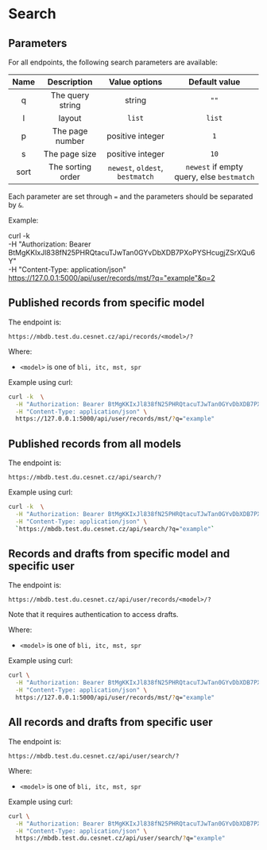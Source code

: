 # Search

## Parameters

For all endpoints, the following search parameters are available:

| Name | Description       | Value options                  | Default value                             |
|:----:|:-----------------:|:------------------------------:|:-----------------------------------------:|
|   q  | The query string  |   string                       |      `""`                                 |
|   l  | layout            | `list`                         |      `list`                               |
|   p  | The page number   | positive integer               |      `1`                                  |
|   s  | The page size     | positive integer               |      `10`                                 |
| sort | The sorting order | `newest`, `oldest`, `bestmatch`| `newest` if empty query, else `bestmatch` |

Each parameter are set through `=` and the parameters should be separated by `&`.

Example:

curl -k  \
  -H "Authorization: Bearer BtMgKKIxJl838fN25PHRQtacuTJwTan0GYvDbXDB7PXoPYSHcugjZSrXQu6Y" \
  -H "Content-Type: application/json" \
  https://127.0.0.1:5000/api/user/records/mst/?q="example"&p=2

## Published records from specific model

The endpoint is:

`https://mbdb.test.du.cesnet.cz/api/records/<model>/?`

Where:
  * `<model>` is one of `bli, itc, mst, spr`

Example using curl:

```bash
curl -k  \
  -H "Authorization: Bearer BtMgKKIxJl838fN25PHRQtacuTJwTan0GYvDbXDB7PXoPYSHcugjZSrXQu6Y" \
  -H "Content-Type: application/json" \
  https://127.0.0.1:5000/api/user/records/mst/?q="example"
```

## Published records from all models

The endpoint is:

`https://mbdb.test.du.cesnet.cz/api/search/?`

Example using curl:

```bash
curl -k  \
  -H "Authorization: Bearer BtMgKKIxJl838fN25PHRQtacuTJwTan0GYvDbXDB7PXoPYSHcugjZSrXQu6Y" \
  -H "Content-Type: application/json" \
  `https://mbdb.test.du.cesnet.cz/api/search/?q="example"`
```

## Records and drafts from specific model and specific user

The endpoint is:

`https://mbdb.test.du.cesnet.cz/api/user/records/<model>/?`

Note that it requires authentication to access drafts.

Where:
  * `<model>` is one of `bli, itc, mst, spr`

Example using curl:

```bash
curl \
  -H "Authorization: Bearer BtMgKKIxJl838fN25PHRQtacuTJwTan0GYvDbXDB7PXoPYSHcugjZSrXQu6Y" \
  -H "Content-Type: application/json" \
  https://127.0.0.1:5000/api/user/records/mst/?q="example"
```


## All records and drafts from specific user

The endpoint is:

`https://mbdb.test.du.cesnet.cz/api/user/search/?`


Where:
  * `<model>` is one of `bli, itc, mst, spr`

Example using curl:

```bash
curl \
  -H "Authorization: Bearer BtMgKKIxJl838fN25PHRQtacuTJwTan0GYvDbXDB7PXoPYSHcugjZSrXQu6Y" \
  -H "Content-Type: application/json" \
  https://mbdb.test.du.cesnet.cz/api/user/search/?q="example"
```